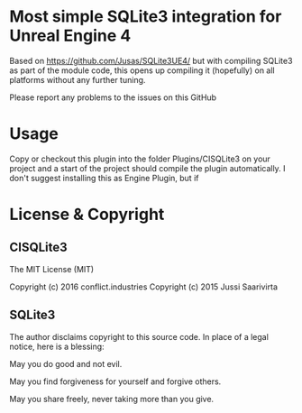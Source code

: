 # Most simple SQLite3 integration for Unreal Engine 4

Based on https://github.com/Jusas/SQLite3UE4/ but with compiling SQLite3 as part of the module code, this opens up compiling it (hopefully) on all platforms without any further tuning.

Please report any problems to the issues on this GitHub

# Usage

Copy or checkout this plugin into the folder Plugins/CISQLite3 on your project and a start of the project should compile the plugin automatically. I don't suggest installing this as Engine Plugin, but if 

# License & Copyright

## CISQLite3

The MIT License (MIT)

Copyright (c) 2016 conflict.industries
Copyright (c) 2015 Jussi Saarivirta

## SQLite3

The author disclaims copyright to this source code. In place of a legal notice, here is a blessing:

May you do good and not evil.

May you find forgiveness for yourself and forgive others.

May you share freely, never taking more than you give.
